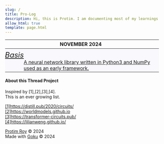 ```yaml
---
slug: /
title: Pro-Log
description: Hi, this is Protim. I am documenting most of my learnings in the fields of artificial intelligence, machine learning, deep learning, generative ai, ..etc, here.
allow_html: true
template: page.html
---
```


<style>
  .date {
    font-family: 'Inter';
    margin-left: -8.5px;
    
  }
  .is-lavender{
    background-color: rgba(230, 230, 250, 0.25);
  }

  .titlepost {
    font-family: 'Inter';
    font-size: 24px;
    font-style: italic;
    margin-top: -28px;
    display: flex;
    align-items: center;
    justify-content: right;
  }

  .textpost {
    font-family: 'Inter';
    display: flex;
    align-items: center;
    justify-content: right;
  }

.firstpost {
  
    /* background-color: rgba(230, 230, 250, 0.25);*/
    height: 75px;
    display: flex;
    align-items: center;
    justify-content: center;
    margin-left: -8.5px;
    margin-top: -5.5px;
    position: relative;
}

.firstpost::before {
    content: "";
    position: absolute;
    left: 0;
    top: 0;
    bottom: 0;
    width: 0;
    border-left: 2px solid transparent;
    transition: width 0.3s, border-color 0.3s;
}

.firstpost:hover::before {
    width: 2px;
    border-color: black;
}

  .childpost {
    display: flex;
    align-items: center;
    justify-content: left;
    margin-left: -8.5px;
  }
</style>

<table class="table">
  <thead>
    <tr>
      <th><div class="date">NOVEMBER 2024</div></th>
    </tr>
  </thead>
  <tbody>
    <tr class="is-lavender">
      <td>
        <a href="https://github.com/protimroy/basis" class="firstpost">
          <span class="titlepost">Basis</span>
          <span class="textpost"><br><br>A neural network library written in Python3 and NumPy used as an early framework.</span>
        </a>
      </td>
    </tr>
  </tbody>
</table>

#### About this Thread Project

Inspired by [1],[2],[3],[4].<br>
This is an ever growing list.<br>

<a href=https://distill.pub/2020/circuits/>[1]https://distill.pub/2020/circuits/</a><br>
<a href=https://worldmodels.github.io>[2]https://worldmodels.github.io</a><br>
<a href=https://transformer-circuits.pub/>[3]https://transformer-circuits.pub/</a><br>
<a href=https://lilianweng.github.io/>[4]https://lilianweng.github.io/</a><br>


<a href=https://protimroy.com>Protim Roy</a> &copy; 2024<br>
Made with <a href=https://github.com/sea-grass/goku>Goku</a> &copy; 2024